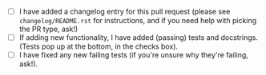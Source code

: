<!--
Thank you for contributing to PlasmaPy! Here's a bunch of pointers to
make things easier for all of us:

* If this PR will solve an issue tracked by GitHub, please add a phrase like
  "Closes #404." to automatically close the issue once the pull request is
  merged.  If your PR will not completely solve the issue, please still
  reference the issue. For an overview of this functionality, see
  https://help.github.com/articles/closing-issues-using-keywords/

* Remember to add some description of your changes in this text box.

* Tests and docstrings are required for new or changed functionality.
  Please make sure tests are passing before requesting a review - they
  will pop up at the bottom, in the Checks box. If you're unsure why
  they're failing, ask!
  
* If your pull request is not yet ready for review, submit it as a draft.
  Remember to change its' status once it's ready.

* If this is your first contribution, please add your name to the author
  list in `docs/about/credits.rst`.
  
* Feel free to chat with other developers on our Matrix channel at:
   https://riot.im/app/#/room/#plasmapy:openastronomy.org
  
* We have a developer's guide, where some answers to your questions may
  possibly be found, at
  http://docs.plasmapy.org/en/master/development/index.html

Many thanks in advance for following these pointers and for being willing to contribute!

When submitting a pull request, please ensure that you can (eventually,
sometime before it is merged) check the following basic requirements:

-->

- [ ] I have added a changelog entry for this pull request (please see
  `changelog/README.rst` for instructions, and if you need help with picking the PR type, ask!)
- [ ] If adding new functionality, I have added (passing) tests and
      docstrings. (Tests pop up at the bottom, in the checks box).
- [ ] I have fixed any new failing tests (if you're unsure why
  they're failing, ask!).
